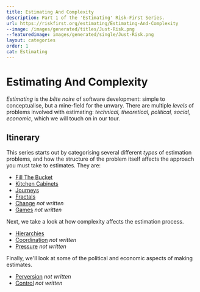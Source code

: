 ```yaml
---
title: Estimating And Complexity
description: Part 1 of the 'Estimating' Risk-First Series.
url: https://riskfirst.org/estimating/Estimating-And-Complexity
--image: /images/generated/titles/Just-Risk.png
--featuredimage: images/generated/single/Just-Risk.png
layout: categories
order: 1
cat: Estimating
---
```


# Estimating And Complexity

_Estimating_ is the _bête noire_ of software development: simple to conceptualise, but a mine-field for the unwary.  There are multiple _levels_ of problems involved with estimating: _technical, theoretical, political, social, economic_, which we will touch on in our tour.

## Itinerary

This series starts out by categorising several different _types_ of estimation problems, and how the structure of the problem itself affects the approach you must take to estimates.  They are:

 - [Fill The Bucket](estimating/Fill-The-Bucket.md)
 - [Kitchen Cabinets](estimating/Kitchen-Cabinet.md)
 - [Journeys](estimating/Journeys.md)
 - [Fractals](estimating/Fractals.md)
 - [Change](estimating/Change.md)  _not written_
 - [Games](estimating/Games.md)  _not written_

Next, we take a look at how complexity affects the estimation process.

 - [Hierarchies](estimating/Hierarchies.md)
 - [Coordination](estimating/Coordination.md)  _not written_
 - [Pressure](estimating/Pressure.md) _not written_
 
Finally, we'll look at some of the political and economic aspects of making estimates.
 
 - [Perversion](estimating/Perversion.md) _not written_
 - [Control](estimating/Control.md) _not written_
 

 